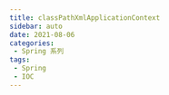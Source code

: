 ```yaml
---
title: classPathXmlApplicationContext
sidebar: auto
date: 2021-08-06
categories:
 - Spring 系列
tags:
 - Spring
 - IOC
---
```

